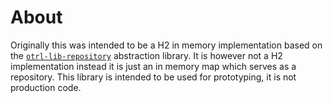 # About

Originally this was intended to be a H2 in memory implementation based on the [`otrl-lib-repository`](https://github.com/otrl/otrl-lib-repository) abstraction library. It is however not a H2 implementation instead it is just an in memory map which serves as a repository. This library is intended to be used for prototyping, it is not production code.